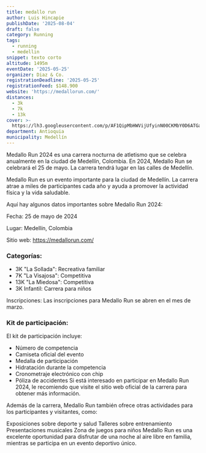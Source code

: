 ```yaml
---
title: medallo run
author: Luis Hincapie
publishDate: '2025-08-04'
draft: false
category: Running
tags:
  - running
  - medellin
snippet: texto corto
altitude: 1495m
eventDate: '2025-05-25'
organizer: Diaz & Co.
registrationDeadline: '2025-05-25'
registrationFeed: $148.900
website: 'https://medallorun.com/'
distances:
  - 3k
  - 7k
  - 13k
cover: >-
  https://lh3.googleusercontent.com/p/AF1QipMbHWVijUfyinN00CKMbY0D6ATGaHi1XTYSu6ig=s1360-w1360-h1020
department: Antioquia
municipality: Medellín
---
```


Medallo Run 2024 es una carrera nocturna de atletismo que se celebra anualmente en la ciudad de Medellín, Colombia. En
2024, Medallo Run se celebrará el 25 de mayo. La carrera tendrá lugar en las calles de Medellín.

Medallo Run es un evento importante para la ciudad de Medellín. La carrera atrae a miles de participantes cada año y
ayuda a promover la actividad física y la vida saludable.

Aquí hay algunos datos importantes sobre Medallo Run 2024:

Fecha: 25 de mayo de 2024

Lugar: Medellín, Colombia

Sitio web: https://medallorun.com/

### Categorías:

- 3K "La Sollada": Recreativa familiar
- 7K "La Visajosa": Competitiva
- 13K "La Miedosa": Competitiva
- 3K Infantil: Carrera para niños

Inscripciones: Las inscripciones para Medallo Run se abren en el mes de marzo.

### Kit de participación:

El kit de participación incluye:

- Número de competencia
- Camiseta oficial del evento
- Medalla de participación
- Hidratación durante la competencia
- Cronometraje electrónico con chip
- Póliza de accidentes
  Si está interesado en participar en Medallo Run 2024, le recomiendo que visite el sitio web oficial de la carrera para
  obtener más información.

Además de la carrera, Medallo Run también ofrece otras actividades para los participantes y visitantes, como:

Exposiciones sobre deporte y salud
Talleres sobre entrenamiento
Presentaciones musicales
Zona de juegos para niños
Medallo Run es una excelente oportunidad para disfrutar de una noche al aire libre en familia, mientras se participa en
un evento deportivo único.
